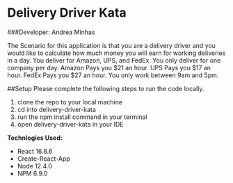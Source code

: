 # Delivery Driver Kata

###Developer: Andrea Minhas

The Scenario for this application is that you are a delivery driver and you would like to calculate how much money you will earn for working deliveries in a day.
You deliver for Amazon, UPS, and FedEx.
You only deliver for one company per day.
Amazon Pays you $21 an hour.
UPS Pays you $17 an hour.
FedEx Pays you \$27 an hour.
You only work between 9am and 5pm.

##Setup
Please complete the following steps to run the code locally.

1. clone the repo to your local machine
2. cd into delivery-driver-kata
3. run the npm install command in your terminal
4. open delivery-driver-kata in your IDE

**Technlogies Used:**

- React 16.8.6
- Create-React-App
- Node 12.4.0
- NPM 6.9.0
